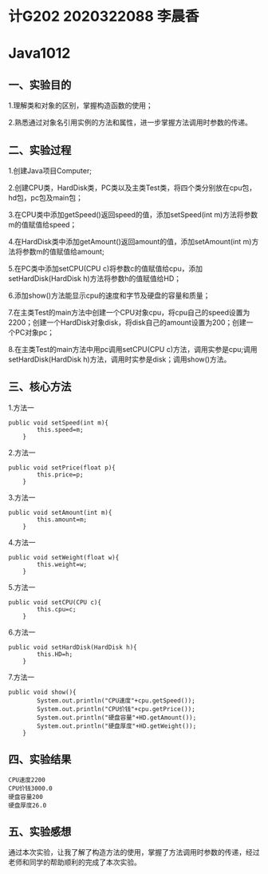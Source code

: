# 计G202 2020322088 李晨香

# Java1012

## 一、实验目的
1.理解类和对象的区别，掌握构造函数的使用；

2.熟悉通过对象名引用实例的方法和属性，进一步掌握方法调用时参数的传递。

## 二、实验过程
1.创建Java项目Computer;

2.创建CPU类，HardDisk类，PC类以及主类Test类，将四个类分别放在cpu包，hd包，pc包及main包；

3.在CPU类中添加getSpeed()返回speed的值，添加setSpeed(int m)方法将参数m的值赋值给speed；

4.在HardDisk类中添加getAmount()返回amount的值，添加setAmount(int m)方法将参数m的值赋值给amount;

5.在PC类中添加setCPU(CPU c)将参数c的值赋值给cpu，添加setHardDisk(HardDisk h)方法将参数h的值赋值给HD；

6.添加show()方法能显示cpu的速度和字节及硬盘的容量和质量；  

7.在主类Test的main方法中创建一个CPU对象cpu，将cpu自己的speed设置为2200；创建一个HardDisk对象disk，将disk自己的amount设置为200；创建一个PC对象pc；

8.在主类Test的main方法中用pc调用setCPU(CPU c)方法，调用实参是cpu;调用setHardDisk(HardDisk h)方法，调用时实参是disk；调用show()方法。

## 三、核心方法
1.方法一
```
public void setSpeed(int m){
		this.speed=m;
	}
```

2.方法一
```
public void setPrice(float p){
		this.price=p;
	}
```

3.方法一
```
public void setAmount(int m){
		this.amount=m;
	}
```

4.方法一
```
public void setWeight(float w){
		this.weight=w;
	}
```

5.方法一
```
public void setCPU(CPU c){
		this.cpu=c;
	}
```

6.方法一
```
public void setHardDisk(HardDisk h){
		this.HD=h;
	}
```

7.方法一
```
public void show(){
		System.out.println("CPU速度"+cpu.getSpeed());
		System.out.println("CPU价钱"+cpu.getPrice());
		System.out.println("硬盘容量"+HD.getAmount());		
		System.out.println("硬盘厚度"+HD.getWeight());
	}
```

## 四、实验结果
```
CPU速度2200
CPU价钱3000.0
硬盘容量200
硬盘厚度26.0
```

## 五、实验感想
通过本次实验，让我了解了构造方法的使用，掌握了方法调用时参数的传递，经过老师和同学的帮助顺利的完成了本次实验。
